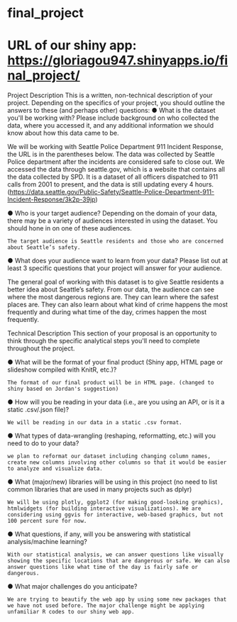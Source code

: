 # final_project 
# URL of our shiny app: https://gloriagou947.shinyapps.io/final_project/

Project Description
This is a written, non-technical description of your project.  Depending on the specifics of your project, you should outline the answers to these (and perhaps other) questions:
●	What is the dataset you'll be working with?  Please include background on who collected the data, where you accessed it, and any additional information we should know about how this data came to be.

We will be working with Seattle Police Department 911 Incident Response, the URL is in the parentheses below. The data was collected by Seattle Police department after the incidents are considered safe to close out.  We accessed the data through seattle.gov, which is a website that contains all the data collected by SPD. It is a dataset of all officers dispatched to 911 calls from 2001 to present, and the data is still updating every 4 hours. (https://data.seattle.gov/Public-Safety/Seattle-Police-Department-911-Incident-Response/3k2p-39jp)

●	Who is your target audience?  Depending on the domain of your data, there may be a variety of audiences interested in using the dataset.  You should hone in on one of these audiences.

	The target audience is Seattle residents and those who are concerned about Seattle’s safety. 

●	What does your audience want to learn from your data?  Please list out at least 3 specific questions that your project will answer for your audience.

  The general goal of working with this dataset is to give Seattle residents a better idea about Seattle’s safety. From our data, the audience can see where the most dangerous regions are. They can learn where the safest places are. They can also learn about what kind of crime happens the most frequently and during what time of the day, crimes happen the most frequently. 

Technical Description
This section of your proposal is an opportunity to think through the specific analytical steps you'll need to complete throughout the project.

●	What will be the format of your final product (Shiny app, HTML page or slideshow compiled with KnitR, etc.)?
	
	The format of our final product will be in HTML page. (changed to shiny based on Jordan's suggestion)

●	How will you be reading in your data (i.e., are you using an API, or is it a static .csv/.json file)?

	We will be reading in our data in a static .csv format. 

●	What types of data-wrangling (reshaping, reformatting, etc.) will you need to do to your data?
 	
 	we plan to reformat our dataset including changing column names, create new columns involving other columns so that it would be easier to analyze and visualize data.

●	What (major/new) libraries will be using in this project (no need to list common libraries that are used in many projects such as dplyr)

	We will be using plotly, ggplot2 (for making good-looking graphics), htmlwidgets (for building interactive visualizations). We are considering using ggvis for interactive, web-based graphics, but not 100 percent sure for now. 

●	What questions, if any, will you be answering with statistical analysis/machine learning?
	
	With our statistical analysis, we can answer questions like visually showing the specific locations that are dangerous or safe. We can also answer questions like what time of the day is fairly safe or dangerous. 

●	What major challenges do you anticipate? 

	We are trying to beautify the web app by using some new packages that we have not used before. The major challenge might be applying unfamiliar R codes to our shiny web app. 

